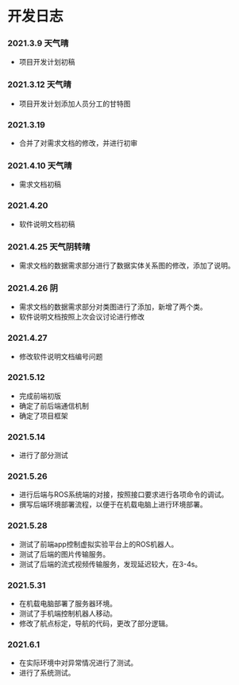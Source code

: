 # 开发日志

### 2021.3.9 天气晴

- 项目开发计划初稿

### 2021.3.12 天气晴

- 项目开发计划添加人员分工的甘特图

### 2021.3.19

* 合并了对需求文档的修改，并进行初审

### 2021.4.10 天气晴

- 需求文档初稿

### 2021.4.20

+ 软件说明文档初稿

### 2021.4.25 天气阴转晴

- 需求文档的数据需求部分进行了数据实体关系图的修改，添加了说明。

### 2021.4.26 阴

- 需求文档的数据需求部分对类图进行了添加，新增了两个类。
- 软件说明文档按照上次会议讨论进行修改

### 2021.4.27

+ 修改软件说明文档编号问题

### 2021.5.12

- 完成前端初版
- 确定了前后端通信机制
- 确定了项目框架

### 2021.5.14

- 进行了部分测试

### 2021.5.26

- 进行后端与ROS系统端的对接，按照接口要求进行各项命令的调试。
- 撰写后端环境部署流程，以便于在机载电脑上进行环境部署。

### 2021.5.28

- 测试了前端app控制虚拟实验平台上的ROS机器人。
- 测试了后端的图片传输服务。
- 测试了后端的流式视频传输服务，发现延迟较大，在3-4s。

### 2021.5.31

- 在机载电脑部署了服务器环境。
- 测试了手机端控制机器人移动。
- 修改了航点标定，导航的代码，更改了部分逻辑。

### 2021.6.1

- 在实际环境中对异常情况进行了测试。
- 进行了系统测试。

